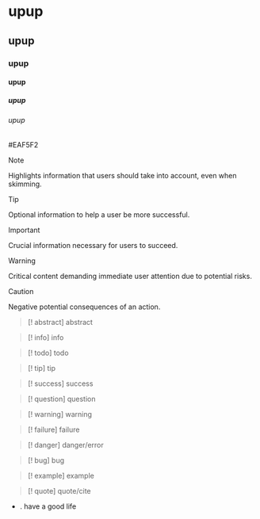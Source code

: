 
# upup
## upup
### upup
#### upup
##### upup
###### upup
#EAF5F2
> [!NOTE]  
> Highlights information that users should take into account, even when skimming.

> [!TIP]
> Optional information to help a user be more successful.

> [!IMPORTANT]  
> Crucial information necessary for users to succeed.

> [!WARNING]  
> Critical content demanding immediate user attention due to potential risks.

> [!CAUTION]
> Negative potential consequences of an action.

> [! abstract] abstract

> [! info] info

> [! todo] todo

> [! tip] tip

> [! success] success

> [! question] question

> [! warning] warning

> [! failure] failure

> [! danger] danger/error

<!-- > [! error] error -->

> [! bug] bug

> [! example] example

> [! quote] quote/cite

<!-- > [! cite] cite -->

- . have a good life
<!-- git init 
git add obdocs
git commit -m "first commit" 
git remote add origin git@github.com:jinl233/upup.git
git push -u origin main -->
